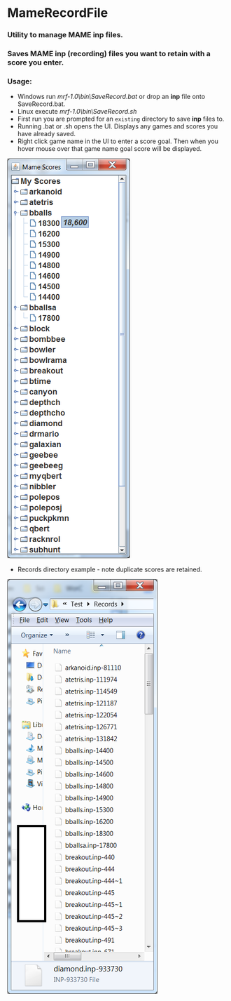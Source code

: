 # MameRecordFile

### Utility to manage MAME inp files.

### Saves MAME inp (recording) files you want to retain with a score you enter. 

### Usage:
* Windows run _mrf-1.0\bin\SaveRecord.bat_ or drop an __inp__ file onto SaveRecord.bat.
* Linux execute _mrf-1.0\bin\SaveRecord.sh_
* First run you are prompted for an `existing` directory to save __inp__ files to.
* Running .bat or .sh opens the UI. Displays any games and scores you have already saved.
* Right click game name in the UI to enter a score goal. Then when you hover mouse over that game name goal score will be displayed.

![Alt text](/images/MRF_UI.png?raw=true "MRF UI")


* Records directory example - note duplicate scores are retained.

![Alt text](/images/MRF_Record_Fileview.png?raw=true "Records directory example")

